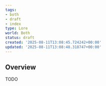 ```yaml
---
tags:
- both
- draft
- index
type: Lore
world: Both
status: draft
created: '2025-08-11T13:08:45.724242+00:00'
updated: '2025-08-11T13:08:48.318747+00:00'
---
```



## Overview

TODO
